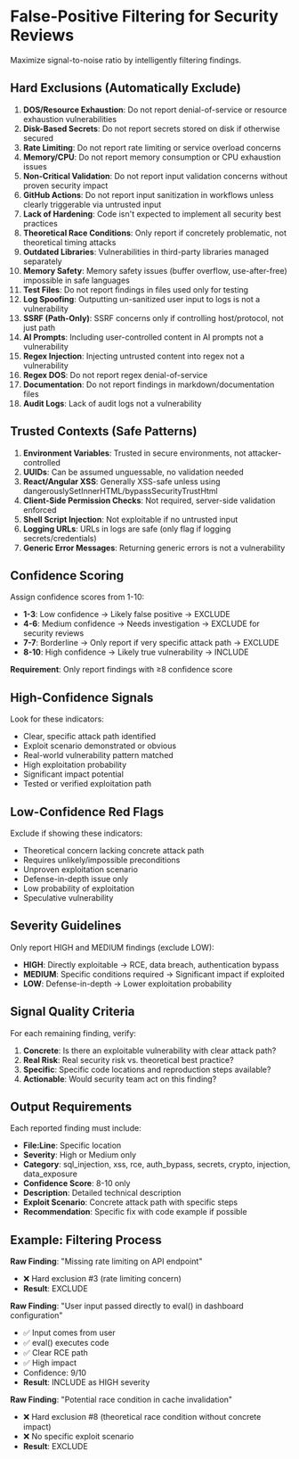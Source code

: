# False-Positive Filtering for Security Reviews

Maximize signal-to-noise ratio by intelligently filtering findings.

## Hard Exclusions (Automatically Exclude)

1. **DOS/Resource Exhaustion**: Do not report denial-of-service or resource exhaustion vulnerabilities
2. **Disk-Based Secrets**: Do not report secrets stored on disk if otherwise secured
3. **Rate Limiting**: Do not report rate limiting or service overload concerns
4. **Memory/CPU**: Do not report memory consumption or CPU exhaustion issues
5. **Non-Critical Validation**: Do not report input validation concerns without proven security impact
6. **GitHub Actions**: Do not report input sanitization in workflows unless clearly triggerable via untrusted input
7. **Lack of Hardening**: Code isn't expected to implement all security best practices
8. **Theoretical Race Conditions**: Only report if concretely problematic, not theoretical timing attacks
9. **Outdated Libraries**: Vulnerabilities in third-party libraries managed separately
10. **Memory Safety**: Memory safety issues (buffer overflow, use-after-free) impossible in safe languages
11. **Test Files**: Do not report findings in files used only for testing
12. **Log Spoofing**: Outputting un-sanitized user input to logs is not a vulnerability
13. **SSRF (Path-Only)**: SSRF concerns only if controlling host/protocol, not just path
14. **AI Prompts**: Including user-controlled content in AI prompts not a vulnerability
15. **Regex Injection**: Injecting untrusted content into regex not a vulnerability
16. **Regex DOS**: Do not report regex denial-of-service
17. **Documentation**: Do not report findings in markdown/documentation files
18. **Audit Logs**: Lack of audit logs not a vulnerability

## Trusted Contexts (Safe Patterns)

1. **Environment Variables**: Trusted in secure environments, not attacker-controlled
2. **UUIDs**: Can be assumed unguessable, no validation needed
3. **React/Angular XSS**: Generally XSS-safe unless using dangerouslySetInnerHTML/bypassSecurityTrustHtml
4. **Client-Side Permission Checks**: Not required, server-side validation enforced
5. **Shell Script Injection**: Not exploitable if no untrusted input
6. **Logging URLs**: URLs in logs are safe (only flag if logging secrets/credentials)
7. **Generic Error Messages**: Returning generic errors is not a vulnerability

## Confidence Scoring

Assign confidence scores from 1-10:

- **1-3**: Low confidence → Likely false positive → EXCLUDE
- **4-6**: Medium confidence → Needs investigation → EXCLUDE for security reviews
- **7-7**: Borderline → Only report if very specific attack path → EXCLUDE
- **8-10**: High confidence → Likely true vulnerability → INCLUDE

**Requirement**: Only report findings with ≥8 confidence score

## High-Confidence Signals

Look for these indicators:

- Clear, specific attack path identified
- Exploit scenario demonstrated or obvious
- Real-world vulnerability pattern matched
- High exploitation probability
- Significant impact potential
- Tested or verified exploitation path

## Low-Confidence Red Flags

Exclude if showing these indicators:

- Theoretical concern lacking concrete attack path
- Requires unlikely/impossible preconditions
- Unproven exploitation scenario
- Defense-in-depth issue only
- Low probability of exploitation
- Speculative vulnerability

## Severity Guidelines

Only report HIGH and MEDIUM findings (exclude LOW):

- **HIGH**: Directly exploitable → RCE, data breach, authentication bypass
- **MEDIUM**: Specific conditions required → Significant impact if exploited
- **LOW**: Defense-in-depth → Lower exploitation probability

## Signal Quality Criteria

For each remaining finding, verify:

1. **Concrete**: Is there an exploitable vulnerability with clear attack path?
2. **Real Risk**: Real security risk vs. theoretical best practice?
3. **Specific**: Specific code locations and reproduction steps available?
4. **Actionable**: Would security team act on this finding?

## Output Requirements

Each reported finding must include:

- **File:Line**: Specific location
- **Severity**: High or Medium only
- **Category**: sql_injection, xss, rce, auth_bypass, secrets, crypto, injection, data_exposure
- **Confidence Score**: 8-10 only
- **Description**: Detailed technical description
- **Exploit Scenario**: Concrete attack path with specific steps
- **Recommendation**: Specific fix with code example if possible

## Example: Filtering Process

**Raw Finding**: "Missing rate limiting on API endpoint"
- ❌ Hard exclusion #3 (rate limiting concern)
- **Result**: EXCLUDE

**Raw Finding**: "User input passed directly to eval() in dashboard configuration"
- ✅ Input comes from user
- ✅ eval() executes code
- ✅ Clear RCE path
- ✅ High impact
- Confidence: 9/10
- **Result**: INCLUDE as HIGH severity

**Raw Finding**: "Potential race condition in cache invalidation"
- ❌ Hard exclusion #8 (theoretical race condition without concrete impact)
- ❌ No specific exploit scenario
- **Result**: EXCLUDE

